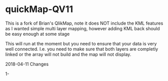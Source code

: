 quickMap-QV11
==============

This is a fork of Brian's QlikMap, note it does NOT include the KML features as I wanted simple multi layer mapping, however adding KML back should be easy enough at some stage

This will run at the moment but you need to ensure that your data is very well connected. I.e. you need to make sure that both layers are completly linked or the array will not build and the map will not display.

2018-04-11 Changes

1- 

